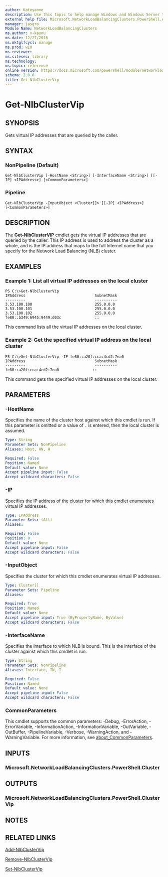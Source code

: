 ```yaml
---
author: Kateyanne
description: Use this topic to help manage Windows and Windows Server technologies with Windows PowerShell.
external help file: Microsoft.NetworkLoadBalancingClusters.PowerShell.dll-Help.xml
manager: jasgro
Module Name: NetworkLoadBalancingClusters
ms.author: v-kaunu
ms.date: 12/27/2016
ms.mktglfcycl: manage
ms.prod: w10
ms.reviewer: 
ms.sitesec: library
ms.technology: 
ms.topic: reference
online version: https://docs.microsoft.com/powershell/module/networkloadbalancingclusters/get-nlbclustervip?view=windowsserver2016-ps&wt.mc_id=ps-gethelp
schema: 2.0.0
title: Get-NlbClusterVip
---
```


# Get-NlbClusterVip

## SYNOPSIS
Gets virtual IP addresses that are queried by the caller.

## SYNTAX

### NonPipeline (Default)
```
Get-NlbClusterVip [-HostName <String>] [-InterfaceName <String>] [[-IP] <IPAddress>] [<CommonParameters>]
```

### Pipeline
```
Get-NlbClusterVip -InputObject <Cluster[]> [[-IP] <IPAddress>] [<CommonParameters>]
```

## DESCRIPTION
The **Get-NlbClusterVIP** cmdlet gets the virtual IP addresses that are queried by the caller.
This IP address is used to address the cluster as a whole, and is the IP address that maps to the full Internet name that you specify for the Network Load Balancing (NLB) cluster.

## EXAMPLES

### Example 1: List all virtual IP addresses on the local cluster
```
PS C:\>Get-NlbClusterVip
IPAddress                               SubnetMask 
---------                               ---------- 
3.53.100.100                            255.0.0.0 
3.53.100.101                            255.0.0.0 
3.53.100.102                            255.0.0.0 
fe80::b349:6945:9449:d03c               ::
```

This command lists all the virtual IP addresses on the local cluster.

### Example 2: Get the specified virtual IP address on the local cluster
```
PS C:\>Get-NlbClusterVip -IP fe80::a20f:cca:4cd2:7ea0
IPAddress                               SubnetMask 
---------                               ---------- 
fe80::a20f:cca:4cd2:7ea0               ::
```

This command gets the specified virtual IP addresses on the local cluster.

## PARAMETERS

### -HostName
Specifies the name of the cluster host against which this cmdlet is run.
If this parameter is omitted or a value of `.` is entered, then the local cluster is assumed.

```yaml
Type: String
Parameter Sets: NonPipeline
Aliases: Host, HN, H

Required: False
Position: Named
Default value: None
Accept pipeline input: False
Accept wildcard characters: False
```

### -IP
Specifies the IP address of the cluster for which this cmdlet enumerates virtual IP addresses.

```yaml
Type: IPAddress
Parameter Sets: (All)
Aliases: 

Required: False
Position: 0
Default value: None
Accept pipeline input: False
Accept wildcard characters: False
```

### -InputObject
Specifies the cluster for which this cmdlet enumerates virtual IP addresses.

```yaml
Type: Cluster[]
Parameter Sets: Pipeline
Aliases: 

Required: True
Position: Named
Default value: None
Accept pipeline input: True (ByPropertyName, ByValue)
Accept wildcard characters: False
```

### -InterfaceName
Specifies the interface to which NLB is bound.
This is the interface of the cluster against which this cmdlet is run.

```yaml
Type: String
Parameter Sets: NonPipeline
Aliases: Interface, IN, I

Required: False
Position: Named
Default value: None
Accept pipeline input: False
Accept wildcard characters: False
```

### CommonParameters
This cmdlet supports the common parameters: -Debug, -ErrorAction, -ErrorVariable, -InformationAction, -InformationVariable, -OutVariable, -OutBuffer, -PipelineVariable, -Verbose, -WarningAction, and -WarningVariable. For more information, see [about_CommonParameters](https://go.microsoft.com/fwlink/?LinkID=113216).

## INPUTS

### Microsoft.NetworkLoadBalancingClusters.PowerShell.Cluster

## OUTPUTS

### Microsoft.NetworkLoadBalancingClusters.PowerShell.ClusterVip

## NOTES

## RELATED LINKS

[Add-NlbClusterVip](./Add-NlbClusterVip.md)

[Remove-NlbClusterVip](./Remove-NlbClusterVip.md)

[Set-NlbClusterVip](./Set-NlbClusterVip.md)

